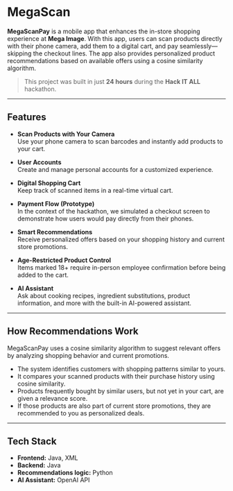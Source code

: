 # MegaScan

**MegaScanPay** is a mobile app that enhances the in-store shopping experience at **Mega Image**. With this app, users can scan products directly with their phone camera, add them to a digital cart, and pay seamlessly—skipping the checkout lines. The app also provides personalized product recommendations based on available offers using a cosine similarity algorithm.

> This project was built in just **24 hours** during the **Hack IT ALL** hackathon.

---

## Features

- **Scan Products with Your Camera**  
  Use your phone camera to scan barcodes and instantly add products to your cart.

- **User Accounts**  
  Create and manage personal accounts for a customized experience.

- **Digital Shopping Cart**  
  Keep track of scanned items in a real-time virtual cart.

- **Payment Flow (Prototype)**  
  In the context of the hackathon, we simulated a checkout screen to demonstrate how users would pay directly from their phones.

- **Smart Recommendations**  
  Receive personalized offers based on your shopping history and current store promotions.

- **Age-Restricted Product Control**  
  Items marked 18+ require in-person employee confirmation before being added to the cart.

- **AI Assistant**  
  Ask about cooking recipes, ingredient substitutions, product information, and more with the built-in AI-powered assistant.

---

## How Recommendations Work

MegaScanPay uses a cosine similarity algorithm to suggest relevant offers by analyzing shopping behavior and current promotions.

- The system identifies customers with shopping patterns similar to yours.
- It compares your scanned products with their purchase history using cosine similarity.
- Products frequently bought by similar users, but not yet in your cart, are given a relevance score.
- If those products are also part of current store promotions, they are recommended to you as personalized deals.

---


## Tech Stack

- **Frontend:** Java, XML  
- **Backend:** Java   
- **Recommendations logic:** Python  
- **AI Assistant:** OpenAI API
